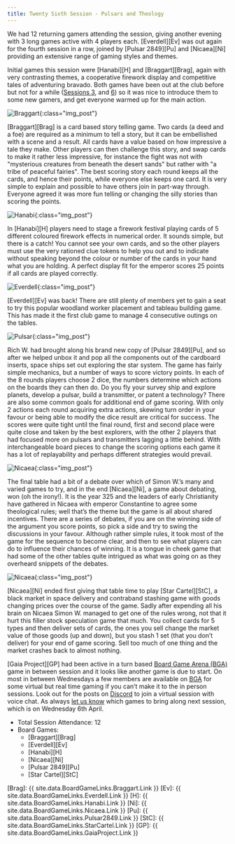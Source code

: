 ```yaml
---
title: Twenty Sixth Session - Pulsars and Theology
---
```


We had 12 returning gamers attending the session, giving another evening with 3 long games active with 4 players each.
[Everdell][Ev] was out again for the fourth session in a row, joined by [Pulsar 2849][Pu] and [Nicaea][Ni] providing an extensive range of gaming styles and themes.

Initial games this session were [Hanabi][H] and [Braggart][Brag], again with very contrasting themes, a cooperative firework display and competitive tales of adventuring bravado.
Both games have been out at the club before but not for a while ([Sessions 3][3], and [6][6]) so it was nice to introduce them to some new gamers, and get everyone warmed up for the main action.

![Braggart](/images/posts/2022_03_23/Braggart01.jpg "Braggart"){:class="img_post"}

[Braggart][Brag] is a card based story telling game.
Two cards (a deed and a foe) are required as a minimum to tell a story, but it can be embellished with a scene and a result.
All cards have a value based on how impressive a tale they make.
Other players can then challenge this story, and swap cards to make it rather less impressive, for instance the fight was not with "mysterious creatures from beneath the desert sands" but rather with "a tribe of peaceful fairies".
The best scoring story each round keeps all the cards, and hence their points, while everyone else keeps one card.
It is very simple to explain and possible to have others join in part-way through.
Everyone agreed it was more fun telling or changing the silly stories than scoring the points.

![Hanabi](/images/posts/2022_03_23/Hanabi01.jpg "Hanabi"){:class="img_post"}

In [Hanabi][H] players need to stage a firework festival playing cards of 5 different coloured firework effects in numerical order.
It sounds simple, but there is a catch!
You cannot see your own cards, and so the other players must use the very rationed clue tokens to help you out and to indicate without speaking beyond the colour or number of the cards in your hand what you are holding.
A perfect display fit for the emperor scores 25 points if all cards are played correctly.

![Everdell](/images/posts/2022_03_23/Everdell01.jpg "Everdell"){:class="img_post"}

[Everdell][Ev] was back!
There are still plenty of members yet to gain a seat to try this popular woodland worker placement and tableau building game.
This has made it the first club game to manage 4 consecutive outings on the tables.

![Pulsar](/images/posts/2022_03_23/Pulsar01.jpg "Pulsar"){:class="img_post"}

Rich W. had brought along his brand new copy of [Pulsar 2849][Pu], and so after we helped unbox it and pop all the components out of the cardboard inserts, space ships set out exploring the star system.
The game has fairly simple mechanics, but a number of ways to score victory points.
In each of the 8 rounds players choose 2 dice, the numbers determine which actions on the boards they can then do.
Do you fly your survey ship and explore planets, develop a pulsar, build a transmitter, or patent a technology?
There are also some common goals for additional end of game scoring.
With only 2 actions each round acquiring extra actions, skewing turn order in your favour or being able to modify the dice result are critical for success.
The scores were quite tight until the final round, first and second place were quite close and taken by the best explorers, with the other 2 players that had focused more on pulsars and transmitters lagging a little behind.
With interchangeable board pieces to change the scoring options each game it has a lot of replayability and perhaps different strategies would prevail.

![Nicaea](/images/posts/2022_03_23/Nicaea01.jpg "Nicaea setup"){:class="img_post"}

The final table had a bit of a debate over which of Simon W.’s many and varied games to try, and in the end [Nicaea][Ni], a game about debating, won (oh the irony!).
It is the year 325 and the leaders of early Christianity have gathered in Nicaea with emperor Constantine to agree some theological rules; well that’s the theme but the game is all about shared incentives.
There are a series of debates, if you are on the winning side of the argument you score points, so pick a side and try to swing the discussions in your favour.
Although rather simple rules, it took most of the game for the sequence to become clear, and then to see what players can do to influence their chances of winning.
It is a tongue in cheek game that had some of the other tables quite intrigued as what was going on as they overheard snippets of the debates.

![Nicaea](/images/posts/2022_03_23/Nicaea02.jpg "Nicaea end game"){:class="img_post"}

[Nicaea][Ni] ended first giving that table time to play [Star Cartel][StC], a black market in space delivery and contraband stashing game with goods changing prices over the course of the game.
Sadly after expending all his brain on Nicaea Simon W. managed to get one of the rules wrong, not that it hurt this filler stock speculation game that much.
You collect cards for 5 types and then deliver sets of cards, the ones you sell change the market value of those goods (up and down), but you stash 1 set (that you don’t deliver) for your end of game scoring.
Sell too much of one thing and the market crashes back to almost nothing.

[Gaia Project][GP] had been active in a turn based [Board Game Arena (BGA)][BGA] game in between session and it looks like another game is due to start.
On most in between Wednesdays a few members are available on [BGA][BGA] for some virtual but real time gaming if you can’t make it to the in person sessions.
Look out for the posts on [Discord][Contact] to join a virtual session with voice chat.
As always [let us know][Contact] which games to bring along next session, which is on Wednesday 6th April.

* Total Session Attendance: 12
* Board Games:
	 * [Braggart][Brag]
	 * [Everdell][Ev]
	 * [Hanabi][H]
	 * [Nicaea][Ni]
	 * [Pulsar 2849][Pu]
	 * [Star Cartel][StC]

[3]: /2019/10/09/third-session.html
[6]: /2019/11/20/sixth-session.html

[BGA]: https://boardgamearena.com

[Brag]: {{ site.data.BoardGameLinks.Braggart.Link }}
[Ev]: {{ site.data.BoardGameLinks.Everdell.Link }}
[H]: {{ site.data.BoardGameLinks.Hanabi.Link }}
[Ni]: {{ site.data.BoardGameLinks.Nicaea.Link }}
[Pu]: {{ site.data.BoardGameLinks.Pulsar2849.Link }}
[StC]: {{ site.data.BoardGameLinks.StarCartel.Link }}
[GP]: {{ site.data.BoardGameLinks.GaiaProject.Link }}

[Contact]: /Contact.html

